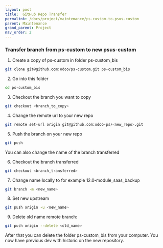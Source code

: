 ```yaml
---
layout: post
title:  GitHub Repo Transfer
permalink: /docs/project/maintenance/ps-custom-to-psus-custom
parent: Maintenance
grand_parent: Project
nav_order: 2
---
```


### Transfer branch from ps-custom to new psus-custom
1. Create a copy of ps-custom in folder ps-custom_bis
```sh
git clone git@github.com:odoo/ps-custom.git ps-custom_bis 
```
2. Go into this folder
```sh
cd ps-custom_bis
```
3. Checkout the branch you want to copy
```sh
git checkout <branch_to_copy>
```
4. Change the remote url to your new repo
```sh
git remote set-url origin git@github.com:odoo-ps/<new_repo>.git
```
5. Push the branch on your new repo
```sh
git push
```
 You can also change the name of the branch transferred
 
6. Checkout the branch transferred
```sh
git checkout <branch_transferred>
```
7. Change name locally to for example 12.0-module_saas_backup
```sh
git branch -m <new_name>
```
8. Set new upstream
```sh
git push origin -u <new_name>
```
9. Delete old name remote branch:
```sh
git push origin --delete <old_name>
```

After that you can delete the folder ps-custom_bis from your computer.
You now have previous dev with historic on the new repository. 